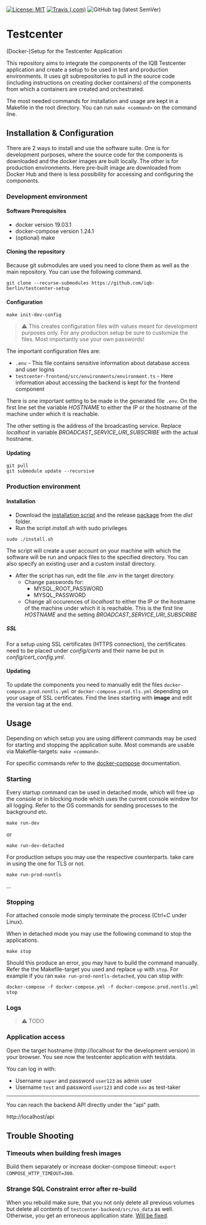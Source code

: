 [![License: MIT](https://img.shields.io/badge/License-MIT-yellow.svg?style=flat-square)](https://opensource.org/licenses/MIT)
[![Travis (.com)](https://img.shields.io/travis/com/iqb-berlin/testcenter-setup?style=flat-square)](https://travis-ci.com/iqb-berlin/testcenter-setup)
![GitHub tag (latest SemVer)](https://img.shields.io/github/v/tag/iqb-berlin/testcenter-setup?style=flat-square)

# Testcenter
(Docker-)Setup for the Testcenter Application

This repository aims to integrate the components of the IQB
Testcenter application and create a setup to be used in test and
production environments. It uses git subrepositories to pull in the source
code (including instructions on creating docker containers) of the components
from which a containers are created and orchestrated.

The most needed commands for installation and usage are kept in a
Makefile in the root directory. You can run `make <command>` on the command
line.

## Installation & Configuration

There are 2 ways to install and use the software suite. One is for
development purposes, where the source code for the components is downloaded
and the docker images are built locally.
The other is for production environments. Here pre-built image are downloaded
from Docker Hub and there is less possibility for accessing and configuring
the components.

### Development environment

#### Software Prerequisites
- docker version 19.03.1
- docker-compose version 1.24.1
- (optional) make

#### Cloning the repository

Because git submodules are used you need to clone them as well as the main
repository. You can use the following command.

`git clone --recurse-submodules https://github.com/iqb-berlin/testcenter-setup`

#### Configuration

```
make init-dev-config
```
> :warning: This creates configuration files with values meant for
development purposes only. For any production setup be sure to customize the
files. Most importantly use your own passwords!

The important configuration files are:
* `.env` - This file contains sensitive information about database access
and user logins
* `testcenter-frontend/src/environments/environment.ts` - Here information
about accessing the backend is kept for the frontend component

There is one important setting to be made in the generated file `.env`.
On the first line set the variable _HOSTNAME_ to either
the IP or the hostname of the machine under which it is reachable.

The other setting is the address of the broadcasting service.
Replace _localhost_ in variable _BROADCAST_SERVICE_URI_SUBSCRIBE_ with the
actual hostname.

#### Updating
```
git pull
git submodule update --recursive
```

### Production environment

#### Installation
- Download the [installation script](https://raw.githubusercontent.com/iqb-berlin/testcenter-setup/master/dist/install.sh) and the release [package](https://raw.githubusercontent.com/iqb-berlin/testcenter-setup/master/dist/dist.tar.gz) from the _dist_ folder.
- Run the script _install.sh_ with sudo privileges
```
sudo ./install.sh
```
The script will create a user account on your machine with which the software will be run and unpack files to the specified directory.
You can also specify an existing user and a custom install directory.

- After the script has run, edit the file _.env_ in the target directory.
  - Change passwords for:
    - MYSQL_ROOT_PASSWORD
    - MYSQL_PASSWORD
  - Change all occurences of _localhost_ to either
  the IP or the hostname of the machine under which it is reachable. This is the first line _HOSTNAME_ and the setting _BROADCAST_SERVICE_URI_SUBSCRIBE_

##### SSL

For a setup using SSL certificates (HTTPS connection), the certificates need to be placed under _config/certs_ and
their name be put in _config/cert_config.yml_.

#### Updating

To update the components you need to manually edit the files
`docker-compose.prod.nontls.yml`
or `docker-compose.prod.tls.yml` depending on your usage of SSL certificates.
Find the lines starting with **image** and edit the version tag at the end.

## Usage

Depending on which setup you are using different commands may be used for starting and stopping the application suite.
Most commands are usable via Makefile-targets: `make <command>`.

For specific commands refer to the [docker-compose](https://docs.docker.com/compose/) documentation.

### Starting
Every startup command can be used in detached mode, which will free up the console or in blocking mode which uses the current console window
for all logging. Refer to the OS commands for sending processes to the background etc.

```
make run-dev
```
or
```
make run-dev-detached
```
For production setups you may use the respective counterparts. take care in using the one for TLS or not.
```
make run-prod-nontls
```
...

### Stopping
For attached console mode simply terminate the process (Ctrl+C under Linux).

When in detached mode you may use the following command to stop the applications.
```
make stop
```
Should this produce an error, you may have to build the command manually. Refer the the Makefile-target
you used and replace `up` with `stop`.
For example if you ran `make run-prod-nontls-detached`, you can stop with:
```
docker-compose -f docker-compose.yml -f docker-compose.prod.nontls.yml stop
```
### Logs
> :warning: TODO

### Application access

Open the target hostname (http://localhost for the development version)
in your browser. You see now the testcenter application with testdata.

You can log in with:
- Username `super` and password `user123` as admin user
- Username `test` and password `user123` and code `xxx` as test-taker
---
You can reach the backend API directly under the "api" path.

http://localhost/api

## Trouble Shooting

### Timeouts when building fresh images
Build them separately or increase docker-compose timeout:
`export COMPOSE_HTTP_TIMEOUT=300`.

### Strange SQL Constraint error after re-build
When you rebuild make sure, that you not only delete all previous volumes but
delete all contents of `testcenter-backend/src/vo_data` as well.
Otherwise, you get an erroneous application state.
[Will be fixed](https://github.com/iqb-berlin/testcenter-setup/issues/9).
